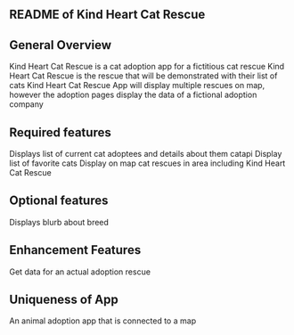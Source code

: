 ## README of Kind Heart Cat Rescue

## General Overview
Kind Heart Cat Rescue is a cat adoption app for a fictitious cat rescue
Kind Heart Cat Rescue is the rescue that will be demonstrated with their list of cats
Kind Heart Cat Rescue App will display multiple rescues on map, however the adoption pages display the data of a fictional adoption company

## Required features
Displays list of current cat adoptees and details about them  catapi
Display list of favorite cats
Display on map cat rescues in area including Kind Heart Cat Rescue

## Optional features
Displays blurb about breed 

## Enhancement Features
Get data for an actual adoption rescue

## Uniqueness of App
An animal adoption app that is connected to a map


